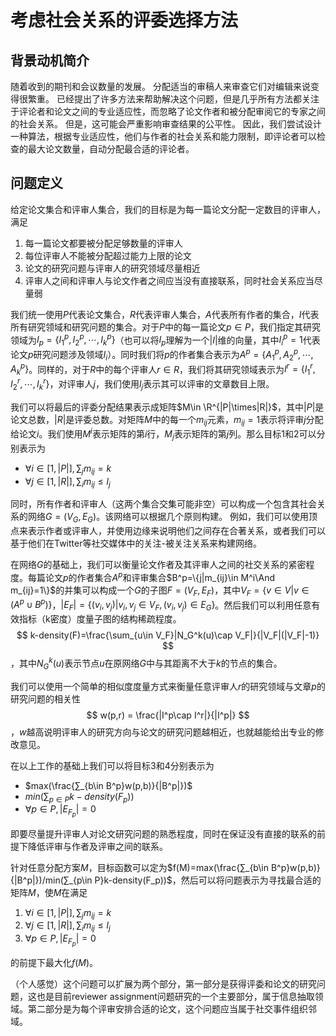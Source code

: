# 考虑社会关系的评委选择方法

## 背景动机简介

随着收到的期刊和会议数量的发展。 分配适当的审稿人来审查它们对编辑来说变得很繁重。 已经提出了许多方法来帮助解决这个问题，但是几乎所有方法都关注于评论者和论文之间的专业适应性，而忽略了论文作者和被分配审阅它的专家之间的社会关系。 但是，这可能会严重影响审查结果的公平性。 因此，我们尝试设计一种算法，根据专业适应性，他们与作者的社会关系和能力限制，即评论者可以检查的最大论文数量，自动分配最合适的评论者。

## 问题定义

给定论文集合和评审人集合，我们的目标是为每一篇论文分配一定数目的评审人，满足

1. 每一篇论文都要被分配足够数量的评审人
2. 每位评审人不能被分配超过能力上限的论文
3. 论文的研究问题与评审人的研究领域尽量相近
4. 评审人之间和评审人与论文作者之间应当没有直接联系，同时社会关系应当尽量弱

我们统一使用$P$代表论文集合，$R$代表评审人集合，$A$代表所有作者的集合，$I$代表所有研究领域和研究问题的集合。对于$P$中的每一篇论文$p\in P$，我们指定其研究领域为$I_p=\{I^p_1,I^p_2,\dotsb,I^p_k\}$（也可以将$I_p$理解为一个$|I|$维的向量，其中$I^p_i=1$代表论文$p$研究问题涉及领域$I_i$）。同时我们将$p$的作者集合表示为$A^p=\{A^p_1,A^p_2,\dotsb,A^p_k\}$。同样的，对于$R$中的每个评审人$r\in R$，我们将其研究领域表示为$I^r=\{I^r_1,I^r_2,\dotsb,I^r_k\}$，对评审人$j$，我们使用$l_j$表示其可以评审的文章数目上限。

我们可以将最后的评委分配结果表示成矩阵$M\in \R^{|P|\times|R|}$，其中$|P|$是论文总数，$|R|$是评委总数。对矩阵$M$中的每一个$m_{ij}$元素，$m_{ij}=1$表示将评审$j$分配给论文$i$。我们使用$M^i$表示矩阵的第$i$行，$M_j$表示矩阵的第$j$列。那么目标1和2可以分别表示为

+ $\forall i\in [1,|P|],\sum_{j}m_{ij}=k$
+ $\forall j\in [1,|R|],\sum_im_{ij}\le l_j$

同时，所有作者和评审人（这两个集合交集可能非空）可以构成一个包含其社会关系的网络$G=(V_G,E_G)$。该网络可以根据几个原则构建。 例如，我们可以使用顶点来表示作者或评审人，并使用边缘来说明他们之间存在合著关系，或者我们可以基于他们在Twitter等社交媒体中的关注-被关注关系来构建网络。

在网络$G$的基础上，我们可以衡量论文作者及其评审人之间的社交关系的紧密程度。每篇论文$p$的作者集合$A^p$和评审集合$B^p=\{j|m_{ij}\in M^i\And m_{ij}=1\}$的并集可以构成一个$G$的子图$F=(V_F,E_F)$，其中$V_F=\{v\in V|v\in (A^p∪B^p)\}$，$|E_F|=\{(v_i,v_j)|v_i,v_j\in V_F,(v_i,v_j)\in E_G\}$。然后我们可以利用任意有效指标（k密度）度量子图的结构稀疏程度。
$$
k-density(F)=\frac{\sum_{u\in V_F}|N_G^k(u)\cap V_F|}{|V_F|(|V_F|-1)}
$$
，其中$N_G^k(u)$表示节点$u$在原网络$G$中与其距离不大于$k$的节点的集合。

我们可以使用一个简单的相似度度量方式来衡量任意评审人$r$的研究领域与文章$p$的研究问题的相关性
$$
w(p,r) = \frac{|I^p\cap I^r|}{|I^p|}
$$
，$w$越高说明评审人的研究方向与论文的研究问题越相近，也就越能给出专业的修改意见。

在以上工作的基础上我们可以将目标3和4分别表示为

+ $max(\frac{∑_{b\in B^p}w(p,b)}{|B^p|})$
+ $min(∑_{p\in P}k-density(F_p))$
+ $\forall p\in P,|E_{F_p}|=0$

即要尽量提升评审人对论文研究问题的熟悉程度，同时在保证没有直接的联系的前提下降低评审与作者及评审之间的联系。

针对任意分配方案$M$，目标函数可以定为$f(M)=max(\frac{∑_{b\in B^p}w(p,b)}{|B^p|})/min(∑_{p\in P}k-density(F_p))$，然后可以将问题表示为寻找最合适的矩阵$M$，使$M$在满足

1. $\forall i\in [1,|P|],\sum_{j}m_{ij}=k$
2. $\forall j\in [1,|R|],\sum_im_{ij}\le l_j$
3. $\forall p\in P,|E_{F_p}|=0$

的前提下最大化$f(M)$。

（个人感觉）这个问题可以扩展为两个部分，第一部分是获得评委和论文的研究问题，这也是目前reviewer assignment问题研究的一个主要部分，属于信息抽取领域。第二部分是为每个评审安排合适的论文，这个问题应当属于社交事件组织邻域。
